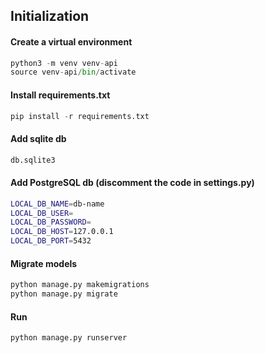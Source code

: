 ## Initialization

#### Create a virtual environment

```python
python3 -m venv venv-api
source venv-api/bin/activate
```

#### Install requirements.txt

```python
pip install -r requirements.txt
```

#### Add sqlite db

```bash
db.sqlite3
```

#### Add PostgreSQL db (discomment the code in settings.py)

```bash
LOCAL_DB_NAME=db-name
LOCAL_DB_USER=
LOCAL_DB_PASSWORD=
LOCAL_DB_HOST=127.0.0.1
LOCAL_DB_PORT=5432
```

#### Migrate models

```python
python manage.py makemigrations
python manage.py migrate
```

#### Run

```python
python manage.py runserver
```

